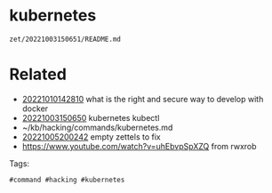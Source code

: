 # kubernetes

` zet/20221003150651/README.md `

# Related

- [20221010142810](/zet/20221010142810/README.md) what is the right and secure way to develop with docker
- [20221003150650](/zet/20221003150650/README.md) kubernetes kubectl
- ~/kb/hacking/commands/kubernetes.md
- [20221005200242](/zet/20221005200242/README.md) empty zettels to fix
- https://www.youtube.com/watch?v=uhEbvpSpXZQ from rwxrob

Tags:

    #command #hacking #kubernetes 
